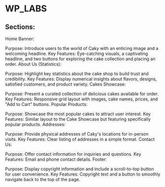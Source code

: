 # WP_LABS

## Sections:

Home Banner:

Purpose: Introduce users to the world of Caky with an enticing image and a welcoming headline.
Key Features: Eye-catching visuals, a captivating headline, and two buttons for exploring the cake collection and placing an order.
About Us (Statistics):

Purpose: Highlight key statistics about the cake shop to build trust and credibility.
Key Features: Display numerical insights about flavors, designs, satisfied customers, and product variety.
Cakes Showcase:

Purpose: Present a curated collection of delicious cakes available for order.
Key Features: Responsive grid layout with images, cake names, prices, and "Add to Cart" buttons.
Popular Products:

Purpose: Showcase the most popular cakes to attract user interest.
Key Features: Similar layout to the Cake Showcase but featuring specifically popular products.
Addresses:

Purpose: Provide physical addresses of Caky's locations for in-person visits.
Key Features: Clear listing of addresses in a simple format.
Contact Us:

Purpose: Offer contact information for inquiries and questions.
Key Features: Email and phone contact details.
Footer:

Purpose: Display copyright information and include a scroll-to-top button for user convenience.
Key Features: Copyright text and a button to smoothly navigate back to the top of the page.
